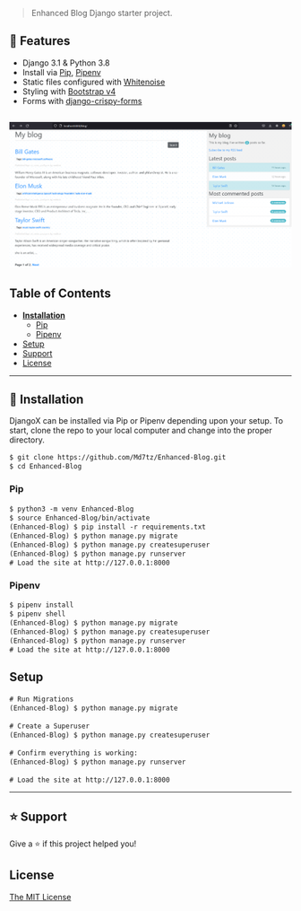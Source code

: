 > Enhanced Blog Django starter project.

## 🚀 Features

- Django 3.1 & Python 3.8
- Install via [Pip](https://pypi.org/project/pip/), [Pipenv](https://pypi.org/project/pipenv/)
- Static files configured with [Whitenoise](http://whitenoise.evans.io/en/stable/index.html)
- Styling with [Bootstrap v4](https://github.com/twbs/bootstrap)
- Forms with [django-crispy-forms](https://github.com/django-crispy-forms/django-crispy-forms)

![Homepage](homepage.png)
----

## Table of Contents
* **[Installation](#installation)**
  * [Pip](#pip)
  * [Pipenv](#pipenv)
* [Setup](#setup)
* [Support](#support)
* [License](#license)

----

## 📖 Installation
DjangoX can be installed via Pip or Pipenv depending upon your setup. To start, clone the repo to your local computer and change into the proper directory.

```
$ git clone https://github.com/Md7tz/Enhanced-Blog.git
$ cd Enhanced-Blog
```

### Pip

```
$ python3 -m venv Enhanced-Blog
$ source Enhanced-Blog/bin/activate
(Enhanced-Blog) $ pip install -r requirements.txt
(Enhanced-Blog) $ python manage.py migrate
(Enhanced-Blog) $ python manage.py createsuperuser
(Enhanced-Blog) $ python manage.py runserver
# Load the site at http://127.0.0.1:8000
```

### Pipenv

```
$ pipenv install
$ pipenv shell
(Enhanced-Blog) $ python manage.py migrate
(Enhanced-Blog) $ python manage.py createsuperuser
(Enhanced-Blog) $ python manage.py runserver
# Load the site at http://127.0.0.1:8000
```

## Setup

```
# Run Migrations
(Enhanced-Blog) $ python manage.py migrate

# Create a Superuser
(Enhanced-Blog) $ python manage.py createsuperuser

# Confirm everything is working:
(Enhanced-Blog) $ python manage.py runserver

# Load the site at http://127.0.0.1:8000
```

----

## ⭐️ Support

Give a ⭐️  if this project helped you!

## License

[The MIT License](LICENSE)
